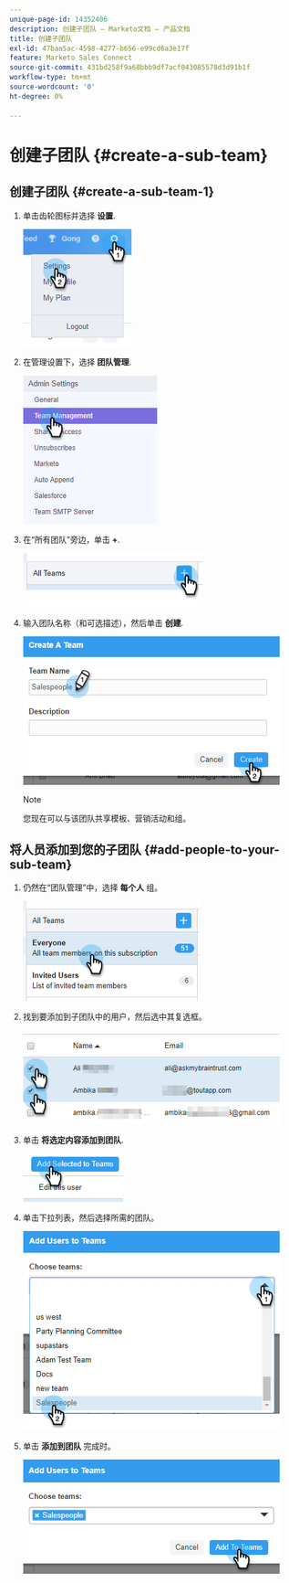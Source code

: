 ```yaml
---
unique-page-id: 14352406
description: 创建子团队 — Marketo文档 — 产品文档
title: 创建子团队
exl-id: 47baa5ac-4598-4277-b656-e99cd6a3e17f
feature: Marketo Sales Connect
source-git-commit: 431bd258f9a68bbb9df7acf043085578d3d91b1f
workflow-type: tm+mt
source-wordcount: '0'
ht-degree: 0%

---
```


# 创建子团队 {#create-a-sub-team}

## 创建子团队 {#create-a-sub-team-1}

1. 单击齿轮图标并选择 **设置**.

   ![](assets/one-1.png)

1. 在管理设置下，选择 **团队管理**.

   ![](assets/two-1.png)

1. 在“所有团队”旁边，单击 **+**.

   ![](assets/three-1.png)

1. 输入团队名称（和可选描述），然后单击 **创建**.

   ![](assets/four-1.png)

   >[!NOTE]
   >
   >您现在可以与该团队共享模板、营销活动和组。

## 将人员添加到您的子团队 {#add-people-to-your-sub-team}

1. 仍然在“团队管理”中，选择 **每个人** 组。

   ![](assets/five-1.png)

1. 找到要添加到子团队中的用户，然后选中其复选框。

   ![](assets/six.png)

1. 单击 **将选定内容添加到团队**.

   ![](assets/seven.png)

1. 单击下拉列表，然后选择所需的团队。

   ![](assets/eight.png)

1. 单击 **添加到团队** 完成时。

   ![](assets/nine.png)
